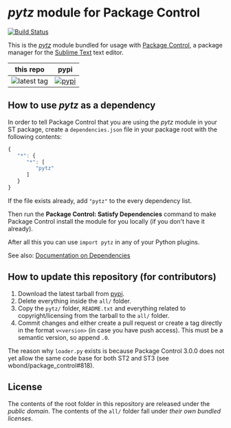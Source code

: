 # *pytz* module for Package Control
[![Build Status](https://travis-ci.org/packagecontrol/pytz.png?branch=master)](https://travis-ci.org/packagecontrol/pytz)


This is the *[pytz][]* module
bundled for usage with [Package Control][],
a package manager
for the [Sublime Text][] text editor.


this repo | pypi 
---- | ----
![latest tag](https://img.shields.io/github/tag/packagecontrol/pytz.svg) | [![pypi](https://pypip.in/version/pytz/badge.svg)][pypi]


## How to use *pytz* as a dependency

In order to tell Package Control
that you are using the *pytz* module
in your ST package,
create a `dependencies.json` file
in your package root
with the following contents:

```js
{
   "*": {
      "*": [
         "pytz"
      ]
   }
}
```

If the file exists already,
add `"pytz"` to the every dependency list.

Then run the **Package Control: Satisfy Dependencies** command
to make Package Control
install the module for you locally
(if you don't have it already).

After all this
you can use `import pytz`
in any of your Python plugins.

See also:
[Documentation on Dependencies](https://packagecontrol.io/docs/dependencies)


## How to update this repository (for contributors)

1. Download the latest tarball
   from [pypi][].
2. Delete everything inside the `all/` folder.
3. Copy the `pytz/` folder,
   `README.txt`
   and everything related to copyright/licensing
   from the tarball
   to the `all/` folder.
4. Commit changes
   and either create a pull request
   or create a tag directly
   in the format `v<version>`
   (in case you have push access).
   This must be a semantic version,
   so append `.0`.

The reason why `loader.py` exists
is because Package Control 3.0.0
does not yet allow the same code base
for both ST2 and ST3
(see wbond/package_control#818).


## License

The contents of the root folder
in this repository
are released
under the *public domain*.
The contents of the `all/` folder
fall under *their own bundled licenses*.


[pytz]: http://docs.python-pytz.org/en/latest/
[Package Control]: http://packagecontrol.io/
[Sublime Text]: http://sublimetext.com/
[pypi]: https://pypi.python.org/pypi/pytz
